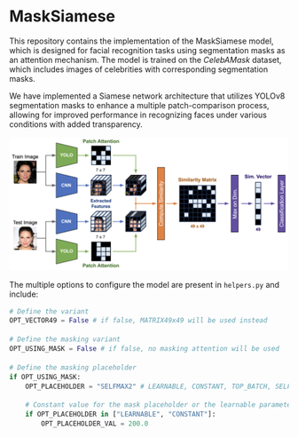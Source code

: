 # MaskSiamese

This repository contains the implementation of the MaskSiamese model, which is designed for facial recognition tasks using segmentation masks as an attention mechanism. The model is trained on the *CelebAMask* dataset, which includes images of celebrities with corresponding segmentation masks.

We have implemented a Siamese network architecture that utilizes YOLOv8 segmentation masks to enhance a multiple patch-comparison process, allowing for improved performance in recognizing faces under various conditions with added transparency.

![Architecture Design](arch_design.png)

The multiple options to configure the model are present in `helpers.py` and include:

```py
# Define the variant
OPT_VECTOR49 = False # if false, MATRIX49x49 will be used instead 

# Define the masking variant
OPT_USING_MASK = False # if false, no masking attention will be used

# Define the masking placeholder
if OPT_USING_MASK:
    OPT_PLACEHOLDER = "SELFMAX2" # LEARNABLE, CONSTANT, TOP_BATCH, SELFMAX2
    
    # Constant value for the mask placeholder or the learnable parameter initialization
    if OPT_PLACEHOLDER in ["LEARNABLE", "CONSTANT"]:
        OPT_PLACEHOLDER_VAL = 200.0
```